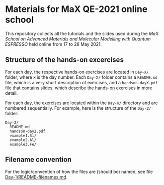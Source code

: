 # Materials  for MaX  QE-2021 online school

This repository collects all the tutorials and the slides used during the 
*_MaX School on Advanced Materials and Molecular Modelling with Quantum ESPRESSO_* held online from 17 to 28
May 2021. 

## Structure of the hands-on excercises

For each day, the respective hands-on exercises are located in
`Day-X/` folder, where `X` is the day number. Each `Day-X/` folder
contains a `README.md` file, which is a very short description of
exercises, and a `handson-dayX.pdf` file that contains slides, which
describe the hands-on exercises in more detail.

For each day, the exercises are located within the `Day-X/` directory
and are numbered sequentially. For example, here is the structure of
the `Day-2/` folder:

```
Day-2/
  README.md
  handson-day2.pdf
  example1.Si/
  example2.Al/
  example3.Fe/
```

## Filename convention

For the logic/convention of how the files are (should be) named, see file [Day-1/README-filenames.md](./Day-1/README-filenames.md).
